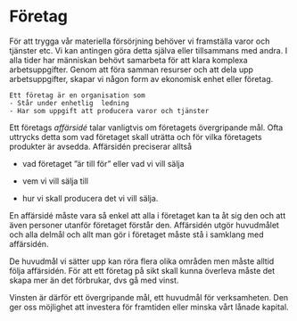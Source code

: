 # Företag

För att trygga vår materiella försörjning behöver vi framställa varor och tjänster etc. Vi kan antingen göra detta själva eller tillsammans med andra. I alla tider har människan behövt samarbeta för att klara komplexa arbetsuppgifter. Genom att föra samman resurser och att dela upp arbetsuppgifter, skapar vi någon form av ekonomisk enhet eller företag.


	Ett företag är en organisation som
	- Står under enhetlig  ledning
	- Har som uppgift att producera varor och tjänster

Ett företags _affärsidé_ talar vanligtvis om företagets övergripande mål. Ofta uttrycks detta som vad företaget skall uträtta och för vilka företagets produkter är avsedda. Affärsidén preciserar alltså

- vad företaget ”är till för” eller vad vi vill sälja

- vem vi vill sälja till

- hur vi skall producera det vi vill sälja.

En affärsidé måste vara så enkel att alla i företaget kan ta åt sig den och att även personer utanför företaget förstår den. Affärsidén utgör huvudmålet och alla delmål och allt man gör i företaget måste stå i samklang med affärsidén.

De huvudmål vi sätter upp kan röra flera olika områden men måste alltid följa affärsidén. För att ett företag på sikt skall kunna överleva måste det skapa mer än det förbrukar, dvs gå med vinst.

Vinsten är därför ett övergripande mål, ett huvudmål för verksamheten. Den ger oss möjlighet att investera för framtiden eller minska vårt lånade kapital.
